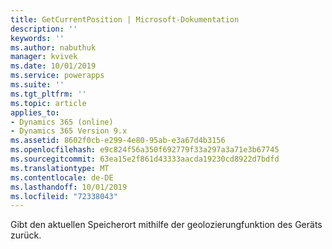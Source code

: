 ```yaml
---
title: GetCurrentPosition | Microsoft-Dokumentation
description: ''
keywords: ''
ms.author: nabuthuk
manager: kvivek
ms.date: 10/01/2019
ms.service: powerapps
ms.suite: ''
ms.tgt_pltfrm: ''
ms.topic: article
applies_to:
- Dynamics 365 (online)
- Dynamics 365 Version 9.x
ms.assetid: 8602f0cb-e299-4e80-95ab-e3a67d4b3156
ms.openlocfilehash: e9c824f56a350f692779f33a297a3a71e3b67745
ms.sourcegitcommit: 63ea15e2f861d43333aacda19230cd8922d7bdfd
ms.translationtype: MT
ms.contentlocale: de-DE
ms.lasthandoff: 10/01/2019
ms.locfileid: "72338043"
---
```

Gibt den aktuellen Speicherort mithilfe der geolozierungfunktion des Geräts zurück.
